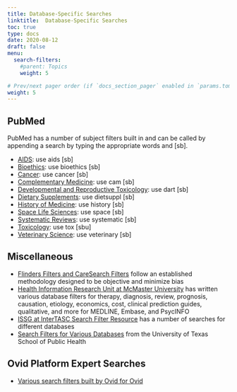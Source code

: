 ```yaml
---
title: Database-Specific Searches
linktitle:  Database-Specific Searches
toc: true
type: docs
date: 2020-08-12
draft: false
menu:
  search-filters:
    #parent: Topics
    weight: 5

# Prev/next pager order (if `docs_section_pager` enabled in `params.toml`)
weight: 5
---
```


## PubMed

PubMed has a number of subject filters built in and can be called by appending a search by typing the appropriate words and [sb].

* [AIDS](https://www.nlm.nih.gov/bsd/pubmed_subsets/aids_strategy.html): use aids [sb]
* [Bioethics](https://www.nlm.nih.gov/bsd/pubmed_subsets/bioethics_strategy.html): use bioethics [sb]
* [Cancer](https://www.nlm.nih.gov/bsd/pubmed_subsets/cancer_strategy.html): use cancer [sb]
* [Complementary Medicine](https://www.nlm.nih.gov/bsd/pubmed_subsets/comp_med_strategy.html): use cam [sb]
* [Developmental and Reproductive Toxicology](https://www.nlm.nih.gov/bsd/pubmed_subsets/dart_strategy.html): use dart [sb]
* [Dietary Supplements](https://www.nlm.nih.gov/bsd/pubmed_subsets/diet_strategy.html): use dietsuppl [sb]
* [History of Medicine](https://www.nlm.nih.gov/bsd/pubmed_subsets/history_strategy.html): use history [sb]
* [Space Life Sciences](https://www.nlm.nih.gov/bsd/pubmed_subsets/space_strategy.html): use space [sb]
* [Systematic Reviews](https://www.nlm.nih.gov/bsd/pubmed_subsets/sysreviews_strategy.html): use systematic [sb]
* [Toxicology](https://www.nlm.nih.gov/bsd/pubmed_subsets/tox_strategy.html): use tox [sbu]
* [Veterinary Science](https://www.nlm.nih.gov/services/queries/veterinarymed_details.html): use veterinary [sb]

## Miscellaneous

* [Flinders Filters and CareSearch Filters](https://www.flinders.edu.au/flinders-digital-health-research-centre/flinders-filters) follow an established methodology designed to be objective and minimize bias
* [Health Information Research Unit at McMaster University](https://hiru.mcmaster.ca/hiru/HIRU_Hedges_home.aspx) has written various database filters for therapy, diagnosis, review, prognosis, causation, etiology, economics, cost, clinical prediction guides, qualitative, and more for MEDLINE, Embase, and PsycINFO
* [ISSG at InterTASC Search Filter Resource](https://sites.google.com/a/york.ac.uk/issg-search-filters-resource/home) has a number of searches for different databases
* [Search Filters for Various Databases](https://browse.welch.jhmi.edu/search-filters/ibguides.sph.uth.tmc.edu/c.php?g=543319&p=3723017) from the University of Texas School of Public Health

## Ovid Platform Expert Searches

* [Various search filters built by Ovid for Ovid](http://resourcecenter.ovid.com/site/resources/expert_search/healthexp.html#OvidFilters)

